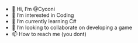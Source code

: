 - 👋 Hi, I’m @Cyconi
- 👀 I’m interested in Coding
- 🌱 I’m currently learning C#
- 💞️ I’m looking to collaborate on developing a game
- 📫 How to reach me (you dont)

<!---
Cyconi is a ✨ special ✨ repository because its `README.md` (this file) appears on your GitHub profile.
You can click the Preview link to take a look at your changes.
--->
